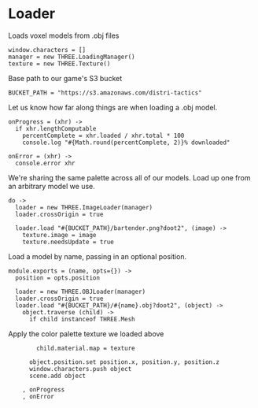 Loader
======

Loads voxel models from .obj files

    window.characters = []
    manager = new THREE.LoadingManager()
    texture = new THREE.Texture()

Base path to our game's S3 bucket

    BUCKET_PATH = "https://s3.amazonaws.com/distri-tactics"

Let us know how far along things are when loading a .obj model.

    onProgress = (xhr) ->
      if xhr.lengthComputable
        percentComplete = xhr.loaded / xhr.total * 100
        console.log "#{Math.round(percentComplete, 2)}% downloaded"

    onError = (xhr) ->
      console.error xhr

We're sharing the same palette across all of our models.
Load up one from an arbitrary model we use.

    do ->
      loader = new THREE.ImageLoader(manager)
      loader.crossOrigin = true

      loader.load "#{BUCKET_PATH}/bartender.png?doot2", (image) ->
        texture.image = image
        texture.needsUpdate = true

Load a model by name, passing in an optional position.

    module.exports = (name, opts={}) ->
      position = opts.position

      loader = new THREE.OBJLoader(manager)
      loader.crossOrigin = true
      loader.load "#{BUCKET_PATH}/#{name}.obj?doot2", (object) ->
        object.traverse (child) ->
          if child instanceof THREE.Mesh

Apply the color palette texture we loaded above

            child.material.map = texture

          object.position.set position.x, position.y, position.z
          window.characters.push object
          scene.add object

        , onProgress
        , onError
